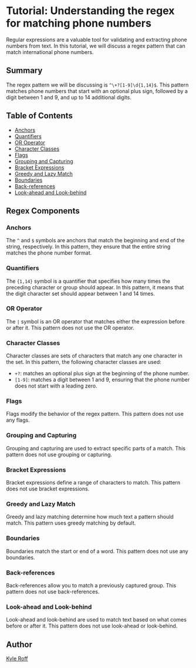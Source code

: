 # Tutorial: Understanding the regex for matching phone numbers

Regular expressions are a valuable tool for validating and extracting phone numbers from text. In this tutorial, we will discuss a regex pattern that can match international phone numbers.

## Summary

The regex pattern we will be discussing is `^\+?[1-9]\d{1,14}$`. This pattern matches phone numbers that start with an optional plus sign, followed by a digit between 1 and 9, and up to 14 additional digits.

## Table of Contents

- [Anchors](#anchors)
- [Quantifiers](#quantifiers)
- [OR Operator](#or-operator)
- [Character Classes](#character-classes)
- [Flags](#flags)
- [Grouping and Capturing](#grouping-and-capturing)
- [Bracket Expressions](#bracket-expressions)
- [Greedy and Lazy Match](#greedy-and-lazy-match)
- [Boundaries](#boundaries)
- [Back-references](#back-references)
- [Look-ahead and Look-behind](#look-ahead-and-look-behind)

## Regex Components

### Anchors

The `^` and `$` symbols are anchors that match the beginning and end of the string, respectively. In this pattern, they ensure that the entire string matches the phone number format.

### Quantifiers

The `{1,14}` symbol is a quantifier that specifies how many times the preceding character or group should appear. In this pattern, it means that the digit character set should appear between 1 and 14 times.

### OR Operator

The `|` symbol is an OR operator that matches either the expression before or after it. This pattern does not use the OR operator.

### Character Classes

Character classes are sets of characters that match any one character in the set. In this pattern, the following character classes are used:

- `+?`: matches an optional plus sign at the beginning of the phone number.
- `[1-9]`: matches a digit between 1 and 9, ensuring that the phone number does not start with a leading zero.

### Flags

Flags modify the behavior of the regex pattern. This pattern does not use any flags.

### Grouping and Capturing

Grouping and capturing are used to extract specific parts of a match. This pattern does not use grouping or capturing.

### Bracket Expressions

Bracket expressions define a range of characters to match. This pattern does not use bracket expressions.

### Greedy and Lazy Match

Greedy and lazy matching determine how much text a pattern should match. This pattern uses greedy matching by default.

### Boundaries

Boundaries match the start or end of a word. This pattern does not use any boundaries.

### Back-references

Back-references allow you to match a previously captured group. This pattern does not use back-references.

### Look-ahead and Look-behind

Look-ahead and look-behind are used to match text based on what comes before or after it. This pattern does not use look-ahead or look-behind.

## Author

[Kyle Roff](https://github.com/kyleroff112)
